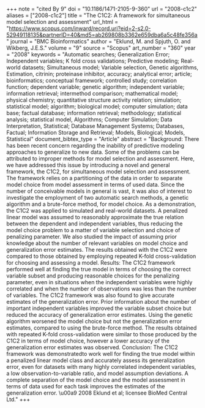 +++
note = "cited By 9"
doi = "10.1186/1471-2105-9-360"
url = "2008-c1c2"
aliases = ["2008-c1c2"]
title = "The C1C2: A framework for simultaneous model selection and assessment"
url_html = "https://www.scopus.com/inward/record.uri?eid=2-s2.0-52949118135&partnerID=40&md5=ab269808b3362e659dba6a5c48fe356a"
journal = "BMC Bioinformatics"
author = "Eklund, M. and Spjuth, O. and Wikberg, J.E.S."
volume = "9"
source = "Scopus"
art_number = "360"
year = "2008"
keywords = "Automatic searches;  Generalization Error;  Independent variables;  K fold cross validations;  Predictive modeling;  Real-world datasets;  Simultaneous model;  Variable selection, Genetic algorithms, Estimation, citrinin;  proteinase inhibitor, accuracy;  analytical error;  article;  bioinformatics;  conceptual framework;  controlled study;  correlation function;  dependent variable;  genetic algorithm;  independent variable;  information retrieval;  intermethod comparison;  mathematical model;  physical chemistry;  quantitative structure activity relation;  simulation;  statistical model;  algorithm;  biological model;  computer simulation;  data base;  factual database;  information retrieval;  methodology;  statistical analysis;  statistical model, Algorithms;  Computer Simulation;  Data Interpretation, Statistical;  Database Management Systems;  Databases, Factual;  Information Storage and Retrieval;  Models, Biological;  Models, Statistical"
document_bibtex_type = "Article"
abstract = "Background: There has been recent concern regarding the inability of predictive modeling approaches to generalize to new data. Some of the problems can be attributed to improper methods for model selection and assessment. Here, we have addressed this issue by introducing a novel and general framework, the C1C2, for simultaneous model selection and assessment. The framework relies on a partitioning of the data in order to separate model choice from model assessment in terms of used data. Since the number of conceivable models in general is vast, it was also of interest to investigate the employment of two automatic search methods, a genetic algorithm and a brute-force method, for model choice. As a demonstration, the C1C2 was applied to simulated and real-world datasets. A penalized linear model was assumed to reasonably approximate the true relation between the dependent and independent variables, thus reducing the model choice problem to a matter of variable selection and choice of penalizing parameter. We also studied the impact of assuming prior knowledge about the number of relevant variables on model choice and generalization error estimates. The results obtained with the C1C2 were compared to those obtained by employing repeated K-fold cross-validation for choosing and assessing a model. Results: The C1C2 framework performed well at finding the true model in terms of choosing the correct variable subset and producing reasonable choices for the penalizing parameter, even in situations when the independent variables were highly correlated and when the number of observations was less than the number of variables. The C1C2 framework was also found to give accurate estimates of the generalization error. Prior information about the number of important independent variables improved the variable subset choice but reduced the accuracy of generalization error estimates. Using the genetic algorithm worsened the model choice but not the generalization error estimates, compared to using the brute-force method. The results obtained with repeated K-fold cross-validation were similar to those produced by the C1C2 in terms of model choice, however a lower accuracy of the generalization error estimates was observed. Conclusion: The C1C2 framework was demonstratedto work well for finding the true model within a penalized linear model class and accurately assess its generalization error, even for datasets with many highly correlated independent variables, a low observation-to-variable ratio, and model assumption deviations. A complete separation of the model choice and the model assessment in terms of data used for each task improves the estimates of the generalization error. \u00a9 2008 Eklund et al; licensee BioMed Central Ltd."
+++

